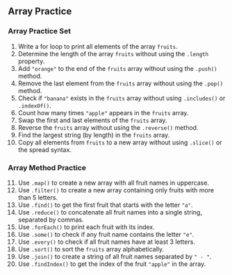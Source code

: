 ## Array Practice

### Array Practice Set
1. Write a for loop to print all elements of the array `fruits`.
2. Determine the length of the array `fruits` without using the `.length` property.
3. Add `"orange"` to the end of the `fruits` array without using the `.push()` method.
4. Remove the last element from the `fruits` array without using the `.pop()` method.
5. Check if `"banana"` exists in the `fruits` array without using `.includes()` or `.indexOf()`.
6. Count how many times `"apple"` appears in the `fruits` array.
7. Swap the first and last elements of the `fruits` array.
8. Reverse the `fruits` array without using the `.reverse()` method.
9. Find the largest string (by length) in the `fruits` array.
10. Copy all elements from `fruits` to a new array without using `.slice()` or the spread syntax.

### Array Method Practice

11. Use `.map()` to create a new array with all fruit names in uppercase.
12. Use `.filter()` to create a new array containing only fruits with more than 5 letters.
13. Use `.find()` to get the first fruit that starts with the letter `"a"`.
14. Use `.reduce()` to concatenate all fruit names into a single string, separated by commas.
15. Use `.forEach()` to print each fruit with its index.
16. Use `.some()` to check if any fruit name contains the letter `"e"`.
17. Use `.every()` to check if all fruit names have at least 3 letters.
18. Use `.sort()` to sort the `fruits` array alphabetically.
19. Use `.join()` to create a string of all fruit names separated by `" - "`.
20. Use `.findIndex()` to get the index of the fruit `"apple"` in the array.
